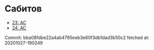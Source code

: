# Сабитов
- [23: AC](23.md)
- [24: AC](24.md)

Commit: bba08fdbe22a4ab4795eeb3e60f3db1dad3b50c2
 fetched at: 20201027-190249

